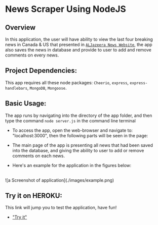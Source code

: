 # News Scraper Using NodeJS

## Overview
In this application, the user will have ability to view the last four breaking news in Canada & US that presented in [`ALJazeera News Website`](https://www.aljazeera.com/topics/regions/us-canada.html), the app also saves the news in database and provide to user to add and remove comments on every news.

## Project Dependencies:
This app requires all these node packages: `Cheerio`, `express`, `express-handlebars`, `MongoDB`, `Mongoose`.

## Basic Usage:
The app runs by navigating into the directory of the app folder, and then type the command  `node server.js` in the command line terminal

* To access the app, open the web-browser and navigate to: "localhost:3000", then the following parts will be seen in the page:

* The main page of the app is presenting all news that had been saved into the database, and giving the ability to user to add or remove comments on each news.

* Here's an example for the application in the figures below:
<br/>
![a Screenshot of application](./images/example.png)

## Try it on HEROKU:
This link will jump you to test the application, have fun!
 
  * ["Try it"](https://powerful-wave-44007.herokuapp.com/)



